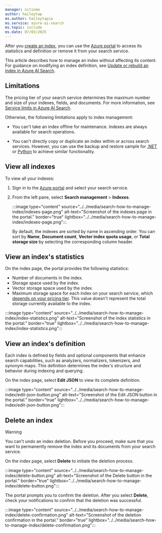 ```yaml
---
manager: nitinme
author: haileytap
ms.author: haileytapia
ms.service: azure-ai-search
ms.topic: include
ms.date: 07/03/2025
---
```


After you [create an index](../../search-how-to-create-search-index.md), you can use the [Azure portal](https://portal.azure.com) to access its statistics and definition or remove it from your search service.

This article describes how to manage an index without affecting its content. For guidance on modifying an index definition, see [Update or rebuild an index in Azure AI Search](../../search-howto-reindex.md).

## Limitations

The pricing tier of your search service determines the maximum number and size of your indexes, fields, and documents. For more information, see [Service limits in Azure AI Search](../../search-limits-quotas-capacity.md).

Otherwise, the following limitations apply to index management:

+ You can't take an index offline for maintenance. Indexes are always available for search operations.

+ You can't directly copy or duplicate an index within or across search services. However, you can use the backup and restore sample for [.NET](https://github.com/Azure-Samples/azure-search-dotnet-utilities/blob/main/index-backup-restore) or [Python](https://github.com/Azure/azure-search-vector-samples/tree/main/demo-python/code/utilities/index-backup-restore) to achieve similar functionality.

## View all indexes

To view all your indexes:

1. Sign in to the [Azure portal](https://portal.azure.com) and select your search service.

1. From the left pane, select **Search management** > **Indexes**.

   :::image type="content" source="../../media/search-how-to-manage-index/indexes-page.png" alt-text="Screenshot of the indexes page in the portal." border="true" lightbox="../../media/search-how-to-manage-index/indexes-page.png":::

   By default, the indexes are sorted by name in ascending order. You can sort by **Name**, **Document count**, **Vector index quota usage**, or **Total storage size** by selecting the corresponding column header.

## View an index's statistics

On the index page, the portal provides the following statistics:

+ Number of documents in the index.
+ Storage space used by the index.
+ Vector storage space used by the index.
+ Maximum storage space for each index on your search service, which [depends on your pricing tier](../../search-limits-quotas-capacity.md). This value doesn't represent the total storage currently available to the index.

:::image type="content" source="../../media/search-how-to-manage-index/index-statistics.png" alt-text="Screenshot of the index statistics in the portal." border="true" lightbox="../../media/search-how-to-manage-index/index-statistics.png":::

## View an index's definition

Each index is defined by fields and optional components that enhance search capabilities, such as analyzers, normalizers, tokenizers, and synonym maps. This definition determines the index's structure and behavior during indexing and querying.

On the index page, select **Edit JSON** to view its complete definition.

:::image type="content" source="../../media/search-how-to-manage-index/edit-json-button.png" alt-text="Screenshot of the Edit JSON button in the portal." border="true" lightbox="../../media/search-how-to-manage-index/edit-json-button.png":::

<!--
> [!NOTE]
> The portal doesn't support synonym map definitions. You can use the portal to view existing synonyms, but you can't create them or assign them to fields. For more information, see [Add synonyms in Azure AI Search](../../search-synonym.md).
-->

## Delete an index

> [!WARNING]
> You can't undo an index deletion. Before you proceed, make sure that you want to permanently remove the index and its documents from your search service.

On the index page, select **Delete** to initiate the deletion process.

:::image type="content" source="../../media/search-how-to-manage-index/delete-button.png" alt-text="Screenshot of the Delete button in the portal." border="true" lightbox="../../media/search-how-to-manage-index/delete-button.png":::

The portal prompts you to confirm the deletion. After you select **Delete**, check your notifications to confirm that the deletion was successful.

:::image type="content" source="../../media/search-how-to-manage-index/delete-confirmation.png" alt-text="Screenshot of the deletion confirmation in the portal." border="true" lightbox="../../media/search-how-to-manage-index/delete-confirmation.png":::
